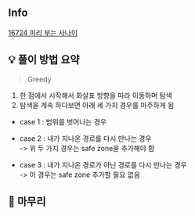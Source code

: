 ## Info
[16724 피리 부는 사나이](https://www.acmicpc.net/problem/16724)

## 💡 풀이 방법 요약
> Greedy

1. 한 점에서 시작해서 화살표 방향을 따라 이동하며 탐색
2. 탐색을 계속 하다보면 아래 세 가지 경우를 마주하게 됨

- case 1 : 범위를 벗어나는 경우
- case 2 : 내가 지나온 경로를 다시 만나는 경우  
-> 위 두 가지 경우는 safe zone을 추가해야 함

  
- case 3 : 내가 지나온 경로가 아닌 경로를 다시 만나는 경우  
-> 이 경우는 safe zone 추가할 필요 없음


## 🙂 마무리
